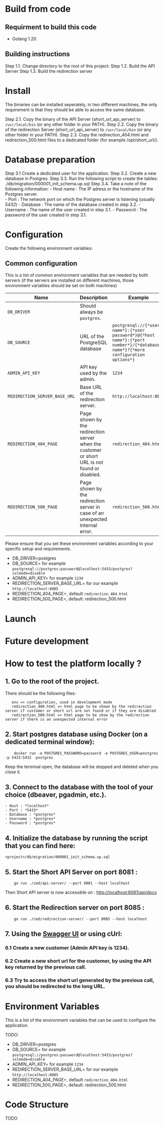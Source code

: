 
# Build from code
## Requirment to build this code 
- Golang 1.20

## Building instructions
Step 1.1. Change directory to the root of this project:
Step 1.2. Build the API Server
Step 1.3. Build the redirection server
   
# Install
The binaries can be installed seperately, in two different machines, the only requirement is that they should be able to access the same database.

Step 2.1. Copy the binary of the API Server (short_url_api_server) to `/usr/local/bin` (or any other folder in your PATH).
Step 2.2. Copy the binary of the redirection Server (short_url_api_server) to `/usr/local/bin` (or any other folder in your PATH).
Step 2.3. Copy the redirection_404.html and redirection_500.html files to a dedicated folder (for example /opt/short_url/).

# Database preparation
Step 3.1 Create a dedicated user for the application.
Step 3.2. Create a new database in Postgres.
Step 3.3. Run the following script to create the tables: ./db/migration/000001_init_schema.up.sql
Step 3.4. Take a note of the following information: 
    - Host name : The IP adress or the hostname of the Postgres server.  
    - Port : The network port on which the Postgres server is listening (usually *5432*)
    - Database : The name of the database created in step 3.2.
    - Username : The name of the user created in step 3.1.
    - Password : The password of the user created in step 3.1.

# Configuration 
Create the following environment variables:
## Common configuration 
This is a list of common environment variables that are needed by both servers (if the servers are installed on different machines, those environment variables should be set on both machines)

| Name                           | Description                                                                                                        | Example                                                                                                               |
|--------------------------------|--------------------------------------------------------------------------------------------------------------------|-----------------------------------------------------------------------------------------------------------------------|
| `DB_DRIVER`                    | Should always be `postgres`.                                                                                    |                                                                                                                 |
| `DB_SOURCE`                    | URL of the PostgreSQL database                                                                                     | `postgresql://{*user name*}:{*user password*}@{*host name*}:{*port number*}/{*database name*}?{*more configuration options*}`                                                |
| `ADMIN_API_KEY`                | API key used by the admin.                                                                                          | `1234`                                                                                                                |
| `REDIRECTION_SERVER_BASE_URL`  | Base URL of the redirection server.                                                                                 | `http://localhost:8085`                                                                                              |
| `REDIRECTION_404_PAGE`         | Page shown by the redirection server when the customer or short URL is not found or disabled.                      | `redirection_404.html`                                                                                                |
| `REDIRECTION_500_PAGE`         | Page shown by the redirection server in case of an unexpected internal error.                                       | `redirection_500.html`                                                                                                |

Please ensure that you set these environment variables according to your specific setup and requirements.
- DB_DRIVER=postgres
- DB_SOURCE=<Url of Postgres database> for example `postgresql://postgres:password@localhost:5433/postgres?sslmode=disable`
- ADMIN_API_KEY=<API Key to be used by the admin> for example `1234`
- REDIRECTION_SERVER_BASE_URL=<Base URL of the redirection server> for our example `http://localhost:8085`
- REDIRECTION_404_PAGE=<Page to be shown by the redirection server if customer or short url are not found or if they are disabled>, default `redirection_404.html`
- REDIRECTION_500_PAGE=<Page to be show by the redirection server if there is an unexpected internal error>, default: redirection_500.html

# Launch

# Future development

# How to test the platform locally ? 
## 1. Go to the root of the project.
There should be the following files: 
```
   env => configuration, used in development mode
   redirection_400.html => html page to be shown by the redirection server if customer or short url are not found or if they are disabled
   redirection_500.html => html page to be show by the redirection server if there is an unexpected internal error
```

## 2. Start postgres database using Docker (on a dedicated terminal window): 
```
	docker run -e POSTGRES_PASSWORD=password -e POSTGRES_USER=postgres -p 5433:5432  postgres
```
Keep the terminal open, the database will be stopped and deleted when you close it.

## 3. Connect to the database with the tool of your choice (dbeaver, pgadmin, etc.).
    - Host : *localhost*  
    - Port : *5433*
    - Database : *postgres*
    - Username : *postgres*
    - Password : *postgres*

## 4. Initialize the database by running the script that you can find here: 
```
<project>/db/migration/000001_init_schema.up.sql
```
## 5. Start the Short API Server on port 8081 : 
```
	go run ./cmd/api-server/ --port 8081 --host localhost 
```
Then Short API server is now accessible on : [http://localhost:8081/api/docs](http://localhost:8081/api/docs)

## 6. Start the Redirection server on port 8085 : 
```
    go run ./cmd/redirection-server/ --port 8085 --host localhost 
```

## 7. Using the [Swagger UI](http://localhost:8081/docs) or using cUrl:  
### 6.1 Create a new customer (Admin API key is 1234).
### 6.2 Create a new short url for the customer, by using the API key returned by the previous call.
### 6.3 Try to access the short url generated by the previous call, you should be redirected to the long URL.

# Environment Variables
This is a list of the environment variables that can be used to configure the application.

TODO: 
- DB_DRIVER=postgres
- DB_SOURCE=<Url of Postgres database> for example `postgresql://postgres:password@localhost:5433/postgres?sslmode=disable`
- ADMIN_API_KEY=<API Key to be used by the admin> for example `1234`
- REDIRECTION_SERVER_BASE_URL=<Base URL of the redirection server> for our example `http://localhost:8085`
- REDIRECTION_404_PAGE=<Page to be shown by the redirection server if customer or short url are not found or if they are disabled>, default `redirection_404.html`
- REDIRECTION_500_PAGE=<Page to be show by the redirection server if there is an unexpected internal error>, default: redirection_500.html

# Code Structure
TODO
